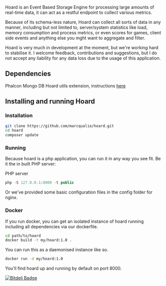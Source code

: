 Hoard is an Event Based Storage Engine for processing large amounts of real-time data, it can act as a restful endpoint to collect various metrics.

Because of its schema-less nature, Hoard can collect all sorts of data in any manner, including but not limited to, server/system statistics like load, memory consumption and process metrics, or even scores for games, client side events and anything else you mght want to aggregate and filter.

Hoard is very much in development at the moment, but we're working hard to stabilise it. I welcome feedback, contributions and suggestions, but I do not accept any liability for any data loss due to the usage of this application.

## Dependencies
Phalcon
Mongo DB
Hoard utils extension, instructions [here](https://github.com/marcqualie/hoard-utils)

## Installing and running Hoard
### Installation
```bash
git clone https://github.com/marcqualie/hoard.git
cd hoard
composer update
```

### Running 
Because hoard is a php application, you can run it in any way you see fit. Be it the in built PHP server:

PHP server
```php
php -S 127.0.0.1:8000 -t public
```
Or we've provided some basic configuration files in the config folder for nginx.

### Docker
If you run docker, you can get an isolated instance of hoard running including all dependencies via our dockerfile.

```bash
cd path/to/hoard
docker build -t my/hoard:1.0 .
```
You can run this as a daemonised instance like so.

```bash
docker run -d my/hoard:1.0
```
You'll find hoard up and running by default on port 8000.


[![Bitdeli Badge](https://d2weczhvl823v0.cloudfront.net/marcqualie/hoard/trend.png)](https://bitdeli.com/free "Bitdeli Badge")
